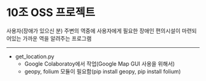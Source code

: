 # 10조 OSS 프로젝트
사용자(장애가 있으신 분) 주변의 역중에 사용자에게 필요한 장애인 편의시설이 마련되어있는 가까운 역을 알려주는 프로그램

-------------------------------------

+ get_location.py
  + Google Colaboratoy에서 작업(Google Map GUI 사용을 위해서)
  + geopy, folium 모듈이 필요함(pip install geopy, pip install folium)


